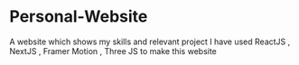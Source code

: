 # Personal-Website
A website which shows my skills and relevant project I have used ReactJS , NextJS , Framer Motion , Three JS to make this website

